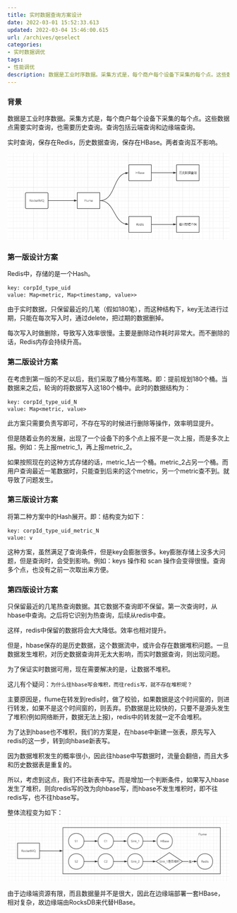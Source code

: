 ```yaml
---
title: 实时数据查询方案设计
date: 2022-03-01 15:52:33.613
updated: 2022-03-04 15:46:00.615
url: /archives/qeselect
categories: 
- 实时数据调优
tags: 
- 性能调优
description: 数据是工业时序数据。采集方式是，每个商户每个设备下采集的每个点。这些数据点需要实时查询，也需要历史查询。查询包括云端查询和边缘端查询。实时查询，保存在Redis，历史数据查询，保存在HBase。两者查询互不影响。
---
```


### 背景

<!--more-->

数据是工业时序数据。采集方式是，每个商户每个设备下采集的每个点。这些数据点需要实时查询，也需要历史查询。查询包括云端查询和边缘端查询。

实时查询，保存在Redis，历史数据查询，保存在HBase。两者查询互不影响。

![image20220301153117628.png](../images/image-20220301153117628-566a0cd8a8ff4b60b36a25f128eee222.png)

### 第一版设计方案

Redis中，存储的是一个Hash。

```
key: corpId_type_uid
value: Map<metric, Map<timestamp, value>>
```

由于实时数据，只保留最近的几笔（假如180笔），而这种结构下，key无法进行过期，只能在每次写入时，通过delete，把过期的数据删掉。

每次写入时做删除，导致写入效率很慢。主要是删除动作耗时非常大。而不删除的话，Redis内存会持续升高。



### 第二版设计方案

在考虑到第一版的不足以后，我们采取了桶分布策略。即：提前规划180个桶。当数据来之后，轮询的将数据写入这180个桶中。此时的数据结构为：

```
key: corpId_type_uid_N
value: Map<metric, value>
```

此方案只需要负责写即可，不存在写的时候进行删除等操作，效率明显提升。

但是随着业务的发展，出现了一个设备下的多个点上报不是一次上报，而是多次上报。例如：先上报metric_1，再上报metric_2。

如果按照现在的这种方式存储的话，metric_1占一个桶。metric_2占另一个桶。而用户查询最近一笔数据时，只能查到后来的这个metric，另一个metric查不到。就导致了问题发生。



### 第三版设计方案

将第二种方案中的Hash展开。即：结构变为如下：

```
key: corpId_type_uid_metric_N
value: v
```

这种方案，虽然满足了查询条件，但是key会膨胀很多。key膨胀存储上没多大问题，但是查询时，会受到影响。例如：keys 操作和 scan 操作会变得很慢。查询多个点，也没有之前一次取出来方便。



### 第四版设计方案

只保留最近的几笔热查询数据。其它数据不查询即不保留。第一次查询时，从hbase中查询。之后将它识别为热查询，后续从redis中查。

这样，redis中保留的数据将会大大降低。效率也相对提升。

但是，hbase保存的是历史数据，这个数据流中，或许会存在数据堆积问题。一旦数据发生堆积，对历史数据查询并无太大影响，而实时数据查询，则出现问题。

为了保证实时数据可用，现在需要解决的是，让数据不堆积。

这儿有个疑问：`为什么往hbase写会堆积，而往redis写，就不存在堆积呢？`

主要原因是，flume在转发到redis时，做了校验，如果数据是这个时间窗的，则进行转发，如果不是这个时间窗的，则丢弃。扔数据是比较快的，只要不是源头发生了堆积(例如网络断开，数据无法上报)，redis中的转发就一定不会堆积。

为了达到hbase也不堆积，我们的方案是，在hbase中新建一张表，原先写入redis的这一步，转到向hbase新表写。

因为数据堆积发生的概率很小，因此往hbase中写数据时，流量会翻倍，而且大多和历史数据表是重复的。

所以，考虑到这点，我们不往新表中写。而是增加一个判断条件，如果写入hbase发生了堆积，则向redis写的改为向hbase写，而hbase不发生堆积时，即不往redis写，也不往hbase写。

整体流程变为如下：
![数据流向图](../images/%E5%BE%AE%E4%BF%A1%E6%88%AA%E5%9B%BE_20220301161024-2fc84e90b53b42f2a4ce302be0326691.png)

由于边缘端资源有限，而且数据量并不是很大，因此在边缘端部署一套HBase，相对复杂，故边缘端由RocksDB来代替HBase。